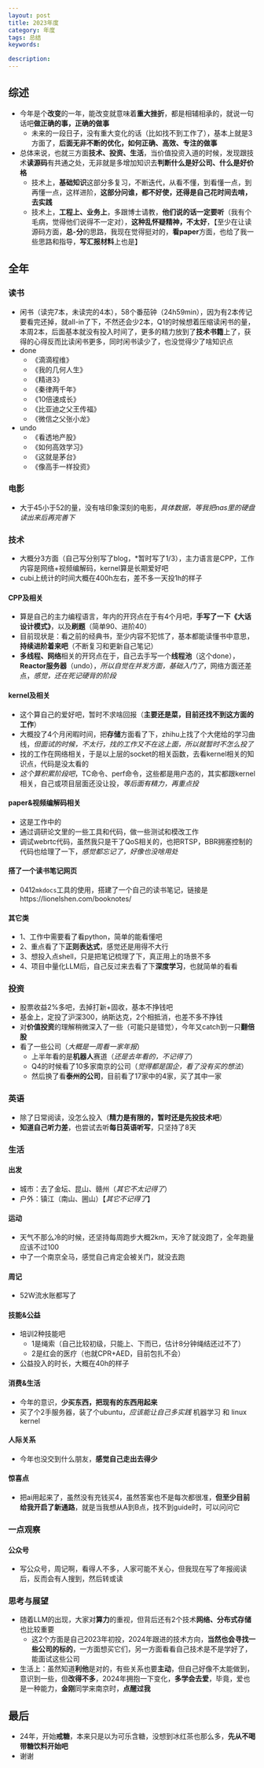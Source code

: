 ```yaml
---
layout: post    
title: 2023年度   
category: 年度       
tags: 总结     
keywords:   

description:   
---  
```


##  综述

+ 今年是个**改变**的一年，能改变就意味着**重大挫折**，都是相辅相承的，就说一句话吧**做正确的事，正确的做事**
  + 未来的一段日子，没有重大变化的话（比如找不到工作了），基本上就是3方面了，**后面无非不断的优化，如何正确、高效、专注的做事**
+ 总体来说，也就三方面**技术、投资、生活**，当价值投资入道的时候，发现跟技术**读源码**有共通之处，无非就是多增加知识去**判断什么是好公司、什么是好价格**
  + 技术上，**基础知识**这部分多复习，不断迭代，从看不懂，到看懂一点，到再懂一点，这样进阶，**这部分问谁，都不好使，还得是自己花时间去啃，去实践**
  + 技术上，**工程上、业务上**，多跟博士请教，**他们说的话一定要听**（我有个毛病，觉得他们说得不一定对），**这种乱怀疑精神，不太好**，【至少在让读源码方面，**总-分**的思路，我现在觉得挺对的，**看paper**方面，也给了我一些思路和指导，**写汇报材料**上也是】

##  全年

### 读书

+ 闲书（读完7本，未读完的4本），58个番茄钟（24h59min），因为有2本传记要看完还掉，就all-in了下，不然还会少2本，Q1的时候想着压缩读闲书的量，本周2本，后面基本就没有投入时间了，更多的精力放到了**技术书籍**上了，获得的心得反而比读闲书更多，同时闲书读少了，也没觉得少了啥知识点
+ done
  + 《滴滴程维》
  + 《我的几何人生》
  +  《精进3》
  + 《秦律两千年》
  + 《10倍速成长》
  + 《比亚迪之父王传福》
  + 《微信之父张小龙》
+ undo
  + 《看透地产股》
  + 《如何高效学习》
  + 《这就是茅台》
  + 《像高手一样投资》

### 电影

+ 大于45小于52的量，没有啥印象深刻的电影，*具体数据，等我把nas里的硬盘读出来后再完善下*

### 技术

+ 大概分3方面（自己写分别写了blog，*暂时写了1/3），主力语言是CPP，工作内容是网络+视频编解码，kernel算是长期爱好吧
+ cubi上统计的时间大概在400h左右，差不多一天投1h的样子

#### CPP及相关

+ 算是自己的主力编程语言，年内的开窍点在于有4个月吧，**手写了一下《大话设计模式》**，以及**刷题**（简单90、进阶40）
+ 目前现状是：看之前的经典书，至少内容不犯怵了，基本都能读懂书中意思，**持续进阶着来吧**（不断复习和更新自己笔记）
+ **多线程、网络**相关的开窍点在于，自己去手写一个**线程池**（这个done），**Reactor服务器**（undo），*所以自觉在并发方面，基础入门了*，网络方面还差点，*感觉，还在死记硬背的阶段*

#### kernel及相关

+ 这个算自己的爱好吧，暂时不求啥回报（**主要还是菜，目前还找不到这方面的工作**）
+ 大概投了4个月闲暇时间，把**存储**方面看了下，zhihu上找了个大佬给的学习曲线，*但面试的时候，不太行，找的工作又不在这上面，所以就暂时不怎么投了*
+ 找的工作在网络相关，于是以上层的socket的相关函数，去看kernel相关的知识点，代码是没太看的
+ *这个算积累阶段吧*，TC命令、perf命令，这些都是用户态的，其实都跟kernel相关，自己或项目层面还没让投，*等后面有精力，再重点投*

#### paper&视频编解码相关

+ 这是工作中的
+ 通过调研论文里的一些工具和代码，做一些测试和模改工作
+ 调试webrtc代码，虽然我只是干了QoS相关的，也把RTSP，BBR拥塞控制的代码也给理了一下，*感觉都忘记了，好像也没啥用处*

#### 搭了一个读书笔记网页

+ 0412`mkdocs`工具的使用，搭建了一个自己的读书笔记，链接是https://lionelshen.com/booknotes/

#### 其它类

+ 1、工作中需要看了看python，简单的能看懂吧
+ 2、重点看了下**正则表达式**，感觉还是用得不大行
+ 3、想投入点shell，只是把笔记梳理了下，真正用上的场景不多
+ 4、项目中量化LLM后，自己反过来去看了下**深度学习**，也就简单的看看

### 投资

+ 股票收益2%多吧，去掉打新+固收，基本不挣钱吧
+ 基金上，定投了沪深300，纳斯达克，2个相抵消，也差不多不挣钱
+ 对**价值投资**的理解稍微深入了一些（可能只是错觉），今年又catch到一只**翻倍股**
+ 看了一些公司（*大概是一周看一家年报*）
  + 上半年看的是**机器人**赛道（*还是去年看的，不记得了*）
  + Q4的时候看了10多家南京的公司（*觉得都是国企，看了没有买的想法*）
  + 然后换了看**泰州的公司**，目前看了17家中的4家，买了其中一家

### 英语

+ 除了日常阅读，没怎么投入（**精力是有限的，暂时还是先投技术吧**）
+ **知道自己听力差**，也尝试去听**每日英语听写**，只坚持了8天

### 生活

#### 出发

+ 城市：去了金坛、昆山、赣州（*其它不太记得了*）
+ 户外：镇江（南山、圌山）【*其它不记得了*】

#### 运动

+ 天气不那么冷的时候，还坚持每周跑步大概2km，天冷了就没跑了，全年跑量应该不过100
+ 中了一个南京全马，感觉自己肯定会被关门，就没去跑

#### 周记

+ 52W流水账都写了

#### 技能&公益

+ 培训2种技能吧
  + 1是绳索（自己比较初级，只能上、下而已，估计8分钟绳结还过不了）
  + 2是红会的医疗（也就CPR+AED，目前包扎不会）
+ 公益投入的时长，大概在40h的样子

#### 消费&生活

+ 今年的意识，**少买东西，把现有的东西用起来**
+ 买了个2手服务器，装了个ubuntu，*应该能让自己多实践* 机器学习 和 linux kernel

#### 人际关系

+ 今年也没交到什么朋友，**感觉自己走出去得少**

#### 惊喜点

+ 把ai用起来了，虽然没有充钱买4，虽然答案也不是每次都很准，**但至少目前给我开启了新通路**，就是当我想从A到B点，找不到guide时，可以问问它

### 一点观察

#### 公众号

+ 写公众号，周记啊，看得人不多，人家可能不关心，但我现在写了年报阅读后，反而会有人搜到，然后转或读

### 思考与展望

+ 随着LLM的出现，大家对**算力**的重视，但背后还有2个技术**网络、分布式存储**也比较重要
  + 这2个方面是自己2023年初投，2024年跟进的技术方向，**当然也会寻找一些公司的标的**，一方面想买它们，另一方面看看自己技术是不是学好了，能面试这些公司
+ 生活上：虽然知道**利他**是对的，有些关系也要**主动**，但自己好像不太能做到，意识到一些，但**改得不多**，2024年拥抱一下变化，**多学会去爱**，毕竟，爱也是一种能力，**金刚**同学来南京时，**点醒过我**

##  最后

+ 24年，开始**戒糖**，本来只是以为可乐含糖，没想到冰红茶也那么多，**先从不喝带糖饮料开始吧**
+ 谢谢
